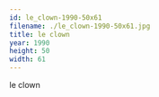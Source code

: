 ```yaml
---
id: le_clown-1990-50x61
filename: ./le_clown-1990-50x61.jpg
title: le clown
year: 1990
height: 50
width: 61
---
```


le clown
